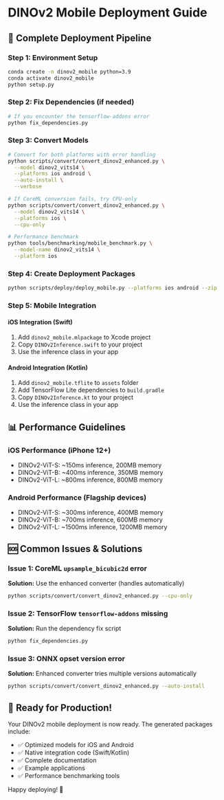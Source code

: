 # DINOv2 Mobile Deployment Guide

## 🎯 Complete Deployment Pipeline

### Step 1: Environment Setup
```bash
conda create -n dinov2_mobile python=3.9
conda activate dinov2_mobile
python setup.py
```

### Step 2: Fix Dependencies (if needed)
```bash
# If you encounter the tensorflow-addons error
python fix_dependencies.py
```

### Step 3: Convert Models
```bash
# Convert for both platforms with error handling
python scripts/convert/convert_dinov2_enhanced.py \
  --model dinov2_vits14 \
  --platforms ios android \
  --auto-install \
  --verbose

# If CoreML conversion fails, try CPU-only
python scripts/convert/convert_dinov2_enhanced.py \
  --model dinov2_vits14 \
  --platforms ios \
  --cpu-only

# Performance benchmark
python tools/benchmarking/mobile_benchmark.py \
  --model-name dinov2_vits14 \
  --platform ios
```

### Step 4: Create Deployment Packages
```bash
python scripts/deploy/deploy_mobile.py --platforms ios android --zip
```

### Step 5: Mobile Integration

#### iOS Integration (Swift)
1. Add `dinov2_mobile.mlpackage` to Xcode project
2. Copy `DINOv2Inference.swift` to your project
3. Use the inference class in your app

#### Android Integration (Kotlin)
1. Add `dinov2_mobile.tflite` to `assets` folder
2. Add TensorFlow Lite dependencies to `build.gradle`
3. Copy `DINOv2Inference.kt` to your project
4. Use the inference class in your app

## 📊 Performance Guidelines

### iOS Performance (iPhone 12+)
- DINOv2-ViT-S: ~150ms inference, 200MB memory
- DINOv2-ViT-B: ~400ms inference, 350MB memory
- DINOv2-ViT-L: ~800ms inference, 800MB memory

### Android Performance (Flagship devices)
- DINOv2-ViT-S: ~300ms inference, 400MB memory
- DINOv2-ViT-B: ~700ms inference, 600MB memory
- DINOv2-ViT-L: ~1500ms inference, 1200MB memory

## 🆘 Common Issues & Solutions

### Issue 1: CoreML `upsample_bicubic2d` error
**Solution:** Use the enhanced converter (handles automatically)
```bash
python scripts/convert/convert_dinov2_enhanced.py --cpu-only
```

### Issue 2: TensorFlow `tensorflow-addons` missing
**Solution:** Run the dependency fix script
```bash
python fix_dependencies.py
```

### Issue 3: ONNX opset version error
**Solution:** Enhanced converter tries multiple versions automatically
```bash
python scripts/convert/convert_dinov2_enhanced.py --auto-install
```

## 🎉 Ready for Production!

Your DINOv2 mobile deployment is now ready. The generated packages include:
- ✅ Optimized models for iOS and Android
- ✅ Native integration code (Swift/Kotlin)
- ✅ Complete documentation
- ✅ Example applications
- ✅ Performance benchmarking tools

Happy deploying! 🚀
